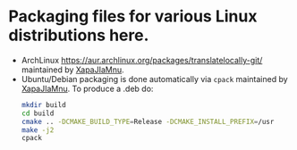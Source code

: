 # Packaging files for various Linux distributions here.
 - ArchLinux https://aur.archlinux.org/packages/translatelocally-git/ maintained by [XapaJIaMnu](https://github.com/XapaJIaMnu).
 - Ubuntu/Debian packaging is done automatically via `cpack` maintained by [XapaJIaMnu](https://github.com/XapaJIaMnu). To produce a .deb do: 
   ```bash
   mkdir build
   cd build
   cmake .. -DCMAKE_BUILD_TYPE=Release -DCMAKE_INSTALL_PREFIX=/usr
   make -j2
   cpack
   ```
       
